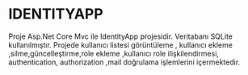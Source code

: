 # IDENTITYAPP
Proje Asp.Net Core Mvc  ile IdentityApp projesidir. Veritabanı SQLite kullanılmıştır. Projede kullanıcı listesi görüntüleme , kullanıcı ekleme ,silme,güncelleştirme,role ekleme ,kullanıcı role ilişkilendirmesi, authentication, authorization ,mail doğrulama işlemlerini içermektedir.